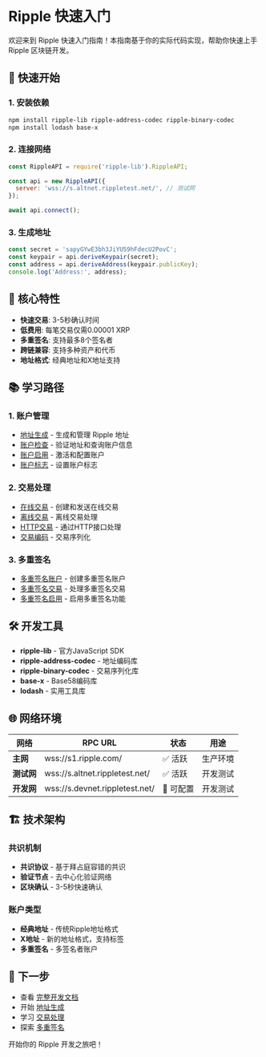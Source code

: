 # Ripple 快速入门

欢迎来到 Ripple 快速入门指南！本指南基于你的实际代码实现，帮助你快速上手 Ripple 区块链开发。

## 🚀 快速开始

### 1. 安装依赖
```bash
npm install ripple-lib ripple-address-codec ripple-binary-codec
npm install lodash base-x
```

### 2. 连接网络
```javascript
const RippleAPI = require('ripple-lib').RippleAPI;

const api = new RippleAPI({
  server: 'wss://s.altnet.rippletest.net/', // 测试网
});

await api.connect();
```

### 3. 生成地址
```javascript
const secret = 'sapyGYwE3bh3JiYU59hFdecU2PovC';
const keypair = api.deriveKeypair(secret);
const address = api.deriveAddress(keypair.publicKey);
console.log('Address:', address);
```

## 🌟 核心特性

- **快速交易**: 3-5秒确认时间
- **低费用**: 每笔交易仅需0.00001 XRP
- **多重签名**: 支持最多8个签名者
- **跨链兼容**: 支持多种资产和代币
- **地址格式**: 经典地址和X地址支持

## 📚 学习路径

### 1. 账户管理
- [地址生成](./account/address.md) - 生成和管理 Ripple 地址
- [账户检查](./account/check.md) - 验证地址和查询账户信息
- [账户启用](./account/enable.md) - 激活和配置账户
- [账户标志](./account/flag.md) - 设置账户标志

### 2. 交易处理
- [在线交易](./tx/online.md) - 创建和发送在线交易
- [离线交易](./tx/offline.md) - 离线交易处理
- [HTTP交易](./tx/http.md) - 通过HTTP接口处理
- [交易编码](./tx/codec.md) - 交易序列化

### 3. 多重签名
- [多重签名账户](./multisig/account.md) - 创建多重签名账户
- [多重签名交易](./multisig/tx.md) - 处理多重签名交易
- [多重签名启用](./multisig/enable.md) - 启用多重签名功能

## 🛠️ 开发工具

- **ripple-lib** - 官方JavaScript SDK
- **ripple-address-codec** - 地址编码库
- **ripple-binary-codec** - 交易序列化库
- **base-x** - Base58编码库
- **lodash** - 实用工具库

## 🌐 网络环境

| 网络       | RPC URL                        | 状态     | 用途     |
| ---------- | ------------------------------ | -------- | -------- |
| **主网**   | wss://s1.ripple.com/           | ✅ 活跃   | 生产环境 |
| **测试网** | wss://s.altnet.rippletest.net/ | ✅ 活跃   | 开发测试 |
| **开发网** | wss://s.devnet.rippletest.net/ | 🔧 可配置 | 开发测试 |

## 🏗️ 技术架构

### 共识机制
- **共识协议** - 基于拜占庭容错的共识
- **验证节点** - 去中心化验证网络
- **区块确认** - 3-5秒快速确认

### 账户类型
- **经典地址** - 传统Ripple地址格式
- **X地址** - 新的地址格式，支持标签
- **多重签名** - 多签名者账户

## 🚀 下一步

- 查看 [完整开发文档](./README.md)
- 开始 [地址生成](./account/address.md)
- 学习 [交易处理](./tx/online.md)
- 探索 [多重签名](./multisig/account.md)

开始你的 Ripple 开发之旅吧！
